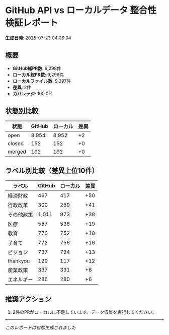 # GitHub API vs ローカルデータ 整合性検証レポート

**生成日時**: 2025-07-23 04:06:04

## 概要

- **GitHub総PR数**: 9,298件
- **ローカル総PR数**: 9,296件
- **ローカルファイル数**: 9,297件
- **差異**: 2件
- **カバレッジ**: 100.0%

## 状態別比較

| 状態 | GitHub | ローカル | 差異 |
|------|--------|----------|------|
| open | 8,954 | 8,952 | +2 |
| closed | 152 | 152 | +0 |
| merged | 192 | 192 | +0 |

## ラベル別比較（差異上位10件）

| ラベル | GitHub | ローカル | 差異 |
|--------|--------|----------|------|
| 経済財政 | 467 | 417 | +50 |
| 行政改革 | 300 | 259 | +41 |
| その他政策 | 1,011 | 973 | +38 |
| 医療 | 557 | 538 | +19 |
| 教育 | 770 | 752 | +18 |
| 子育て | 772 | 756 | +16 |
| ビジョン | 737 | 724 | +13 |
| thankyou | 129 | 117 | +12 |
| 産業政策 | 337 | 331 | +6 |
| エネルギー | 286 | 280 | +6 |

## 推奨アクション

1. 2件のPRがローカルに不足しています。データ収集を実行してください。

---
*このレポートは自動生成されました*